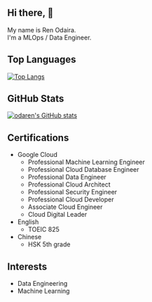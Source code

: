 ## Hi there, 👋
My name is Ren Odaira.  
I'm a MLOps / Data Engineer.

## Top Languages
[![Top Langs](https://github-readme-stats.vercel.app/api/top-langs/?username=odaren)](https://github.com/odaren/github-readme-stats)  

## GitHub Stats
[![odaren's GitHub stats](https://github-readme-stats.vercel.app/api?username=odaren&show_icons=true)](https://github.com/odaren/github-readme-stats)

## Certifications
* Google Cloud
    * Professional Machine Learning Engineer
    * Professional Cloud Database Engineer
    * Professional Data Engineer
    * Professional Cloud Architect 
    * Professional Security Engineer
    * Professional Cloud Developer
    * Associate Cloud Engineer
    * Cloud Digital Leader
* English
    * TOEIC 825
* Chinese
    * HSK 5th grade  

## Interests
* Data Engineering
* Machine Learning
<!--
**odaren/odaren** is a ✨ _special_ ✨ repository because its `README.md` (this file) appears on your GitHub profile.

Here are some ideas to get you started:

- 🔭 I’m currently working on ...
- 🌱 I’m currently learning ...
- 👯 I’m looking to collaborate on ...
- 🤔 I’m looking for help with ...
- 💬 Ask me about ...
- 📫 How to reach me: ...
- 😄 Pronouns: ...
- ⚡ Fun fact: ...
-->
